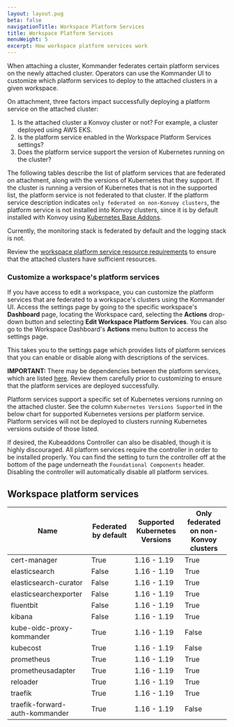 ```yaml
---
layout: layout.pug
beta: false
navigationTitle: Workspace Platform Services
title: Workspace Platform Services
menuWeight: 5
excerpt: How workspace platform services work
---
```



When attaching a cluster, Kommander federates certain platform services on the newly attached cluster. Operators can use the Kommander UI to customize which platform services to deploy to the attached clusters in a given workspace.

On attachment, three factors impact successfully deploying a platform service on the attached cluster:

1. Is the attached cluster a Konvoy cluster or not? For example, a cluster deployed using AWS EKS.
2. Is the platform service enabled in the Workspace Platform Services settings?
3. Does the platform service support the version of Kubernetes running on the cluster?

The following tables describe the list of platform services that are federated on attachment, along with the versions of Kubernetes that they support. If the cluster is running a version of Kubernetes that is not in the supported list, the platform service is not federated to that cluster. If the platform service description indicates `only federated on non-Konvoy clusters`, the platform service is not installed into Konvoy clusters, since it is by default installed with Konvoy using [Kubernetes Base Addons](/dkp/konvoy/1.7/addons/).

Currently, the monitoring stack is federated by default and the logging stack is not.

Review the [workspace platform service resource requirements](/dkp/kommander/1.3/workspaces/platform-service-requirements/) to ensure that the attached clusters have sufficient resources.

### Customize a workspace's platform services

If you have access to edit a workspace, you can customize the platform services that are federated to a workspace's clusters using the Kommander UI. Access the settings page by going to the specific workspace's **Dashboard** page, locating the Workspace card, selecting the **Actions** drop-down button and selecting **Edit Workspace Platform Services**. You can also go to the Workspace Dashboard's **Actions** menu button to access the settings page.

This takes you to the settings page which provides lists of platform services that you can enable or disable along with descriptions of the services.

<p class="message--important"><strong>IMPORTANT: </strong>There may be dependencies between the platform services, which are listed <a href="/dkp/kommander/1.3/workspaces/platform-service-dependencies/">here</a>. Review them carefully prior to customizing to ensure that the platform services are deployed successfully.</p>

Platform services support a specific set of Kubernetes versions running on the attached cluster. See the column `Kubernetes Versions Supported` in the below chart for supported Kubernetes versions per platform service. Platform services will not be deployed to clusters running Kubernetes versions outside of those listed.

If desired, the Kubeaddons Controller can also be disabled, though it is highly discouraged. All platform services require the controller in order to be installed properly. You can find the setting to turn the controller off at the bottom of the page underneath the `Foundational Components` header. Disabling the controller will automatically disable all platform services.

## Workspace platform services

| Name                                 | Federated by default | Supported Kubernetes Versions | Only federated on non-Konvoy clusters |
| ------------------------------------ | -------------------- | ----------------------------- | ------------------------------------- |
| cert-manager                         | True                 | 1.16 - 1.19                   | True                                  |
| elasticsearch                        | False                | 1.16 - 1.19                   | True                                  |
| elasticsearch-curator                | False                | 1.16 - 1.19                   | True                                  |
| elasticsearchexporter                | False                | 1.16 - 1.19                   | True                                  |
| fluentbit                            | False                | 1.16 - 1.19                   | True                                  |
| kibana                               | False                | 1.16 - 1.19                   | True                                  |
| kube-oidc-proxy-kommander            | True                 | 1.16 - 1.19                   | False                                 |
| kubecost                             | True                 | 1.16 - 1.19                   | False                                 |
| prometheus                           | True                 | 1.16 - 1.19                   | True                                  |
| prometheusadapter                    | True                 | 1.16 - 1.19                   | True                                  |
| reloader                             | True                 | 1.16 - 1.19                   | True                                  |
| traefik                              | True                 | 1.16 - 1.19                   | True                                  |
| traefik-forward-auth-kommander       | True                 | 1.16 - 1.19                   | False                                 |
